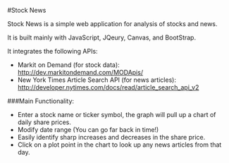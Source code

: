 #Stock News

Stock News is a simple web application for analysis of stocks and news.

It is built mainly with JavaScript, JQeury, Canvas, and BootStrap.


It integrates the following APIs:
+ Markit on Demand (for stock data): http://dev.markitondemand.com/MODApis/
+ New York Times Article Search API (for news articles): http://developer.nytimes.com/docs/read/article_search_api_v2

###Main Functionality:
* Enter a stock name or ticker symbol, the graph will pull up a chart of daily share prices.
* Modify date range (You can go far back in time!)
* Easily identify sharp increases and decreases in the share price.
* Click on a plot point in the chart to look up any news articles from that day.
